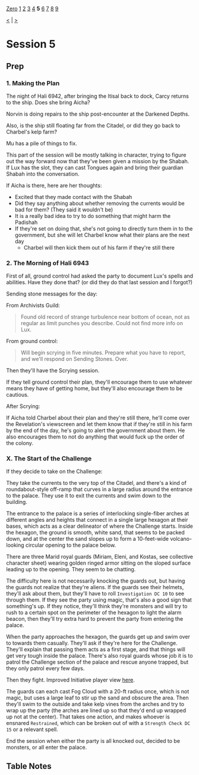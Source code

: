 [Zero](./Session0.md) [1](./Session1.md) [2](./Session2.md) [3](./Session3.md) [4](./Session4.md) **5** [6](./Session6.md) [7](./Session7.md) [8](./Session8.md) [9](./Session9.md)

[<](./Session4.md) | [>](./Session6.md)

# Session 5

## Prep

### 1. Making the Plan

The night of Hali 6942, after bringing the Itisal back to dock, Carcy returns to the ship. Does she bring Aicha?

Norvin is doing repairs to the ship post-encounter at the Darkened Depths.

Also, is the ship still floating far from the Citadel, or did they go back to Charbel's kelp farm?

Mu has a pile of things to fix.

This part of the session will be mostly talking in character, trying to figure out the way forward now that they've been given a mission by the Shabah. If Lux has the slot, they can cast Tongues again and bring their guardian Shabah into the conversation.

If Aicha is there, here are her thoughts:

- Excited that they made contact with the Shabah
- Did they say anything about whether removing the currents would be bad for them? (They said it wouldn't be)
- It is a really bad idea to try to do something that might harm the Padishah
- If they're set on doing that, she's not going to directly turn them in to the government, but she will let Charbel know what their plans are the next day
  - Charbel will then kick them out of his farm if they're still there

### 2. The Morning of Hali 6943

First of all, ground control had asked the party to document Lux's spells and abilities. Have they done that? (or did they do that last session and I forgot?)

Sending stone messages for the day:

From Archivists Guild:

> Found old record of strange turbulence near bottom of ocean, not as regular as limit punches you describe. Could not find more info on Lux.

From ground control:

> Will begin scrying in five minutes. Prepare what you have to report, and we'll respond on Sending Stones. Over.

Then they'll have the Scrying session.

If they tell ground control their plan, they'll encourage them to use whatever means they have of getting home, but they'll also encourage them to be cautious.

After Scrying:

If Aicha told Charbel about their plan and they're still there, he'll come over the Revelation's viewscreen and let them know that if they're still in his farm by the end of the day, he's going to alert the government about them. He also encourages them to not do anything that would fuck up the order of the colony.

### X. The Start of the Challenge

If they decide to take on the Challenge:

They take the currents to the very top of the Citadel, and there's a kind of roundabout-style off-ramp that curves in a large radius around the entrance to the palace. They use it to exit the currents and swim down to the building.

The entrance to the palace is a series of interlocking single-fiber arches at different angles and heights that connect in a single large hexagon at their bases, which acts as a clear delineator of where the Challenge starts. Inside the hexagon, the ground is smooth, white sand, that seems to be packed down, and at the center the sand slopes up to form a 10-feet-wide volcano-looking circular opening to the palace below.

There are three Marid royal guards (Miriam, Eleni, and Kostas, see collective character sheet) wearing golden ringed armor sitting on the sloped surface leading up to the opening. They seem to be chatting.

The difficulty here is not necessarily knocking the guards out, but having the guards not realize that they're aliens. If the guards see their helmets, they'll ask about them, but they'll have to roll `Investigation DC 10` to see through them. If they see the party using magic, that's also a good sign that something's up. If they notice, they'll think they're monsters and will try to rush to a certain spot on the perimeter of the hexagon to light the alarm beacon, then they'll try extra hard to prevent the party from entering the palace.

When the party approaches the hexagon, the guards get up and swim over to towards them casually. They'll ask if they're here for the Challenge. They'll explain that passing them acts as a first stage, and that things will get very tough inside the palace. There's also royal guards whose job it is to patrol the Challenge section of the palace and rescue anyone trapped, but they only patrol every few days.

Then they fight. Improved Initiative player view [here](https://www.improved-initiative.com/p/e3rh5kas).

The guards can each cast Fog Cloud with a 20-ft radius once, which is not magic, but uses a large leaf to stir up the sand and obscure the area. Then they'll swim to the outside and take kelp vines from the arches and try to wrap up the party (the arches are lined up so that they'd end up wrapped up not at the center). That takes one action, and makes whoever is ensnared `Restrained`, which can be broken out of with a `Strength Check DC 15` or a relevant spell.

End the session when either the party is all knocked out, decided to be monsters, or all enter the palace.

## Table Notes

